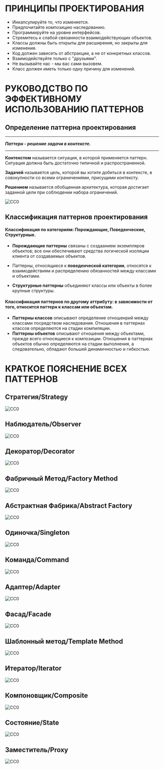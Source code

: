 # ПРИНЦИПЫ ПРОЕКТИРОВАНИЯ
- Инкапсулируйте то, что изменяется.
- Предпочитайте композицию наследованию.
- Программируйте на уровне интерфейсов.
- Стремитесь к слабой связанности взаимодействующих объектов.
- Классы должны быть открыты для расширения, но закрыты для изменения.
- Код должен зависеть от абстракции, а не от конкретных классов.
- Взаимодействуйте только с "друзьями".
- Не вызывайте нас - мы вас сами вызовем.
- Класс должен иметь только одну причину для изменений.

# РУКОВОДСТВО ПО ЭФФЕКТИВНОМУ ИСПОЛЬЗОВАНИЮ ПАТТЕРНОВ

## Определение паттерна проектирования

-------------------------------------------

***Паттерн - решение задачи в контексте.***

-------------------------------------------

**Контекстом** называется ситуация, в которой применяется паттерн. Ситуация должна быть достаточно 
типичной и распространенной.

**Задачей** называется цель, которой вы хотите добиться в контексте, в совокупности со всеми ограничениями, 
присущими контексту.

**Решением** называется обобщенная архитектура, которая достигает заданной цели при соблюдении набора 
ограничений.

![CC0](https://github.com/Panchenko-Vlad/java-lessons/blob/master/LessonsJavaSE/src/HeadFirst/Screenshots/manual1.png)

## Классификация паттернов проектирования

#### Классификация по категориям: Порождающие, Поведенческие, Структурные.

- **Порождающие паттерны** связаны с создаанием экземпляров объектов; все они обеспечивают средства 
логической изоляции клиента от создаваемых объектов.

- Паттерны, относящиеся к **поведенческой категории**, относятся к взаимодействиям и распределению 
обязанностей между классами и объектами.

- **Структурные паттерны** объединяют классы или объекты в более крупные структуры.

#### Классификация паттернов по другому аттрибуту: в зависимости от того, относится паттерн к классам или объектам.

- **Паттерны классов** описывают определение отношенрий между классами посредством наследования. 
  Отношения в паттернах классов определяются на стадии компиляции.
- **Паттерны объектов** описывают отношения между объектами, прежде всего относящиеся к композиции. 
  Отношения в паттернах объектов обычно определяются на стадии выполнения, а следовательно, 
  обладают большей динамичностью и гибкостью.

КРАТКОЕ ПОЯСНЕНИЕ ВСЕХ ПАТТЕРНОВ
================================

Стратегия/Strategy
------------------
![CC0](https://github.com/Panchenko-Vlad/java-lessons/blob/master/LessonsJavaSE/src/HeadFirst/Strategy_1/Screenshots/07_strategy.png)

Наблюдатель/Observer
--------------------
![CC0](https://github.com/Panchenko-Vlad/java-lessons/blob/master/LessonsJavaSE/src/HeadFirst/Observer_2/Screenshots/03_observer.png)

Декоратор/Decorator
-------------------
![CC0](https://github.com/Panchenko-Vlad/java-lessons/blob/master/LessonsJavaSE/src/HeadFirst/Decorator_3/Screenshots/18_decorator.png)

Фабричный Метод/Factory Method
------------------------------
![CC0](https://github.com/Panchenko-Vlad/java-lessons/blob/master/LessonsJavaSE/src/HeadFirst/Factory_4/Screenshots/19_factorymethod.png)

Абстрактная Фабрика/Abstract Factory
------------------------------------
![CC0](https://github.com/Panchenko-Vlad/java-lessons/blob/master/LessonsJavaSE/src/HeadFirst/Factory_4/Screenshots/14_abstractfactory.png)

Одиночка/Singleton
------------------
![CC0](https://github.com/Panchenko-Vlad/java-lessons/blob/master/LessonsJavaSE/src/HeadFirst/Singleton_5/Screenshots/23_singleton.png)

Команда/Command
---------------
![CC0](https://github.com/Panchenko-Vlad/java-lessons/blob/master/LessonsJavaSE/src/HeadFirst/Command_6/Screenshots/04_command.png)

Адаптер/Adapter
---------------
![CC0](https://github.com/Panchenko-Vlad/java-lessons/blob/master/LessonsJavaSE/src/HeadFirst/Adapter_7/Screenshots/12_adapter.png)

Фасад/Facade
------------
![CC0](https://github.com/Panchenko-Vlad/java-lessons/blob/master/LessonsJavaSE/src/HeadFirst/Facade_8/Screenshots/21_facade.png)

Шаблонный метод/Template Method
-------------------------------
![CC0](https://github.com/Panchenko-Vlad/java-lessons/blob/master/LessonsJavaSE/src/HeadFirst/TemplateMethod_9/Screenshots/09_templatemethod.png)

Итератор/Iterator
-----------------
![CC0](https://github.com/Panchenko-Vlad/java-lessons/blob/master/LessonsJavaSE/src/HeadFirst/Iterator_10/Screenshots/08_iterator.png)

Компоновщик/Composite
---------------------
![CC0](https://github.com/Panchenko-Vlad/java-lessons/blob/master/LessonsJavaSE/src/HeadFirst/Composite_11/Screenshots/16_composite.png)

Состояние/State
---------------
![CC0](https://github.com/Panchenko-Vlad/java-lessons/blob/master/LessonsJavaSE/src/HeadFirst/State_12/Screenshots/05_state.png)

Заместитель/Proxy
-----------------
![CC0](https://github.com/Panchenko-Vlad/java-lessons/blob/master/LessonsJavaSE/src/HeadFirst/Proxy_13/Screenshots/13_proxy.png)

